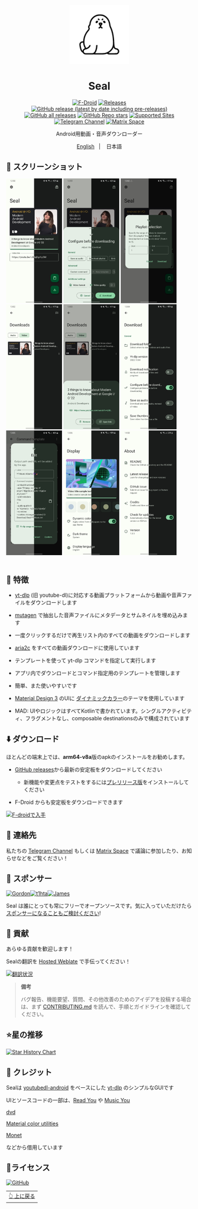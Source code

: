 <div align="center">
<p align="center"> 
	<img src="fastlane/metadata/android/en-US/images/icon.png" width=160 height=160 >
</p>
<h1 align="center">
Seal
</h1>
</div>

<div align="center">

[![F-Droid](https://img.shields.io/f-droid/v/com.junkfood.seal.svg?logo=F-Droid&color=green&style=flat-square)](https://f-droid.org/en/packages/com.junkfood.seal)
[![Releases](https://img.shields.io/github/release/JunkFood02/Seal.svg?logo=github&color=171515&label=stable&style=flat-square)](https://github.com/JunkFood02/Seal/releases/latest)
[![GitHub release (latest by date including pre-releases)](https://img.shields.io/github/v/release/JunkFood02/Seal?include_prereleases&label=preview&logo=github)](https://github.com/JunkFood02/Seal/releases)
[![GitHub all releases](https://img.shields.io/github/downloads/JunkFood02/Seal/total?style=flat-square)](https://github.com/JunkFood02/Seal/releases)
[![GitHub Repo stars](https://img.shields.io/github/stars/JunkFood02/Seal?style=flat-square)](https://github.com/JunkFood02/Seal/stargazers)
[![Supported Sites](https://img.shields.io/badge/Supported-Sites-9cf.svg?style=flat-square)](https://github.com/yt-dlp/yt-dlp/blob/master/supportedsites.md)
[![Telegram Channel](https://img.shields.io/badge/Telegram-Seal-blue?style=flat-square&logo=telegram)](https://t.me/seal_app)
[![Matrix Space](https://img.shields.io/badge/Matrix-Seal-Black?style=flat-square&color=black&logo=matrix)](https://matrix.to/#/#seal-space:matrix.org)


<p align="center">
Android用動画・音声ダウンローダー
</p>
<p align="center">
<a href="https://github.com/JunkFood02/Seal/blob/main/README.md">English</a>
&nbsp;&nbsp;| &nbsp;&nbsp;
日本語
</p>

</div>

## 📱 スクリーンショット

<div>
<img src="fastlane/metadata/android/en-US/images/phoneScreenshots/1.jpg" width="30%" />
<img src="fastlane/metadata/android/en-US/images/phoneScreenshots/2.jpg" width="30%" />
<img src="fastlane/metadata/android/en-US/images/phoneScreenshots/3.jpg" width="30%" />
<img src="fastlane/metadata/android/en-US/images/phoneScreenshots/4.jpg" width="30%" />
<img src="fastlane/metadata/android/en-US/images/phoneScreenshots/5.jpg" width="30%" />
<img src="fastlane/metadata/android/en-US/images/phoneScreenshots/6.jpg" width="30%" />
<img src="fastlane/metadata/android/en-US/images/phoneScreenshots/7.jpg" width="30%" />
<img src="fastlane/metadata/android/en-US/images/phoneScreenshots/8.jpg" width="30%" />
<img src="fastlane/metadata/android/en-US/images/phoneScreenshots/9.jpg" width="30%" />
</div>

<br>

## 📖 特徴

- [yt-dlp](https://github.com/yt-dlp/yt-dlp) (旧 youtube-dl)に対応する動画プラットフォームから動画や音声ファイルをダウンロードします

- [mutagen](https://github.com/quodlibet/mutagen) で抽出した音声ファイルにメタデータとサムネイルを埋め込みます

- 一度クリックするだけで再生リスト内のすべての動画をダウンロードします

-  [aria2c](https://github.com/aria2/aria2) をすべての動画ダウンロードに使用しています

- テンプレートを使って yt-dlp コマンドを指定して実行します

- アプリ内でダウンロードとコマンド指定用のテンプレートを管理します

- 簡単、また使いやすいです

- [Material Design 3](https://m3.material.io/) のUIに [ダイナミックカラー](https://m3.material.io/foundations/customization)のテーマを使用しています

- MAD: UIやロジックはすべてKotlinで書かれています。シングルアクティビティ、フラグメントなし、composable destinationsのみで構成されています


## ⬇️ ダウンロード
ほとんどの端末上では、**arm64-v8a**版のapkのインストールをお勧めします。

-  [GitHub releases](https://github.com/JunkFood02/Seal/releases/latest)から最新の安定板をダウンロードしてください
    - 新機能や変更点をテストをするには[プレリリース版](https://github.com/JunkFood02/Seal/releases/)をインストールしてください

- F-Droid からも安定板をダウンロードできます 

[<img src="https://fdroid.gitlab.io/artwork/badge/get-it-on.png"
alt="F-droidで入手"
height="70">](https://f-droid.org/packages/com.junkfood.seal/)

## 💬 連絡先

私たちの [Telegram Channel](https://t.me/seal_app) もしくは [Matrix Space](https://matrix.to/#/#seal-space:matrix.org) で議論に参加したり、お知らせなどをご覧ください！

## 💖 スポンサー

<p><!-- sponsors --><a href="https://github.com/4kaimar"><img src="https://github.com/4kaimar.png" width="60px" alt="" /></a><a href="https://github.com/gordongw"><img src="https://github.com/gordongw.png" width="60px" alt="Gordon" /></a><a href="https://github.com/t1hta"><img src="https://github.com/t1hta.png" width="60px" alt="t1hta" /></a><a href="https://github.com/nameoneeman"><img src="https://github.com/nameoneeman.png" width="60px" alt="James" /></a><a href="https://github.com/iguanaguy44"><img src="https://github.com/iguanaguy44.png" width="60px" alt="" /></a><!-- sponsors --></p>

Seal は誰にとっても常にフリーでオープンソースです。気に入っていただけたら[スポンサーになることもご検討ください](https://github.com/sponsors/JunkFood02)!

## 🤝 貢献

あらゆる貢献を歓迎します！

Sealの翻訳を [Hosted Weblate](https://hosted.weblate.org/projects/seal/) で手伝ってください！

[![翻訳状況](https://hosted.weblate.org/widgets/seal/-/strings/multi-auto.svg)](https://hosted.weblate.org/engage/seal/)

>**備考**
>
>バグ報告、機能要望、質問、その他改善のためのアイデアを投稿する場合は、まず [CONTRIBUTING.md](https://github.com/JunkFood02/Seal/blob/main/CONTRIBUTING.md) を読んで、手順とガイドラインを確認してください。

## ⭐️星の推移

[![Star History Chart](https://api.star-history.com/svg?repos=JunkFood02/Seal&type=Timeline)](https://star-history.com/#JunkFood02/Seal&Timeline)

## 🧱 クレジット

Sealは [youtubedl-android](https://github.com/yausername/youtubedl-android) をベースにした [yt-dlp](https://github.com/yt-dlp/yt-dlp) のシンプルなGUIです

UIとソースコードの一部は、[Read You](https://github.com/Ashinch/ReadYou) や [Music You](https://github.com/Kyant0/MusicYou)

[dvd](https://github.com/yausername/dvd)

[Material color utilities](https://github.com/material-foundation/material-color-utilities)

[Monet](https://github.com/Kyant0/Monet)

などから借用しています

## 📃ライセンス

[![GitHub](https://img.shields.io/github/license/JunkFood02/Seal?style=for-the-badge)](https://github.com/JunkFood02/Seal/blob/main/LICENSE)

<div align="right">
<table><td>
<a href="#start-of-content">👆 上に戻る</a>
</td></table>
</div>
